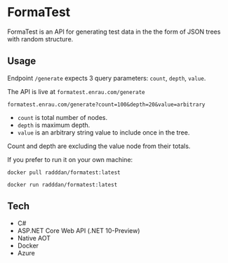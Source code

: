 # FormaTest

FormaTest is an API for generating test data in the the form of JSON trees with random structure.

## Usage

Endpoint `/generate` expects 3 query parameters: `count`, `depth`, `value`.

The API is live at `formatest.enrau.com/generate`

`formatest.enrau.com/generate?count=100&depth=20&value=arbitrary`

* `count` is total number of nodes.
* `depth` is maximum depth.
* `value` is an arbitrary string value to include once in the tree.

Count and depth are excluding the value node from their totals.

If you prefer to run it on your own machine:

`docker pull radddan/formatest:latest`

`docker run radddan/formatest:latest`

## Tech

* C#
* ASP.NET Core Web API (.NET 10-Preview)
* Native AOT
* Docker
* Azure


